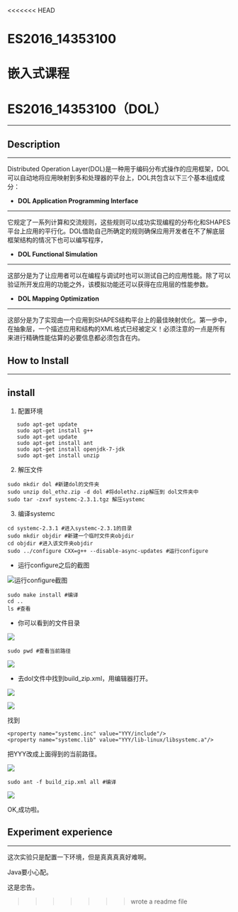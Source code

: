 <<<<<<< HEAD
# ES2016_14353100
嵌入式课程
=======
# ES2016_14353100（DOL）

------------
## Description
---------
Distributed Operation Layer(DOL)是一种用于编码分布式操作的应用框架，DOL可以自动地将应用映射到多和处理器的平台上，DOL共包含以下三个基本组成成分：


- **DOL Application Programming Interface**

----
它规定了一系列计算和交流规则，这些规则可以成功实现编程的分布化和SHAPES平台上应用的平行化。DOL借助自己所确定的规则确保应用开发者在不了解底层框架结构的情况下也可以编写程序，
- **DOL Functional Simulation**

----
这部分是为了让应用者可以在编程与调试时也可以测试自己的应用性能。除了可以验证所开发应用的功能之外，该模拟功能还可以获得在应用层的性能参数。
- **DOL Mapping Optimization**

----
这部分是为了实现由一个应用到SHAPES结构平台上的最佳映射优化。第一步中，在抽象层，一个描述应用和结构的XML格式已经被定义！必须注意的一点是所有来进行精确性能估算的必要信息都必须包含在内。


## How to Install
------------

## install

1. 配置环境

```
   sudo apt-get update      
   sudo apt-get install g++
   sudo apt-get update
   sudo apt-get install ant
   sudo apt-get install openjdk-7-jdk
   sudo apt-get install unzip
```

2. 解压文件

```
sudo mkdir dol #新建dol的文件夹
sudo unzip dol_ethz.zip -d dol #将dolethz.zip解压到 dol文件夹中
sudo tar -zxvf systemc-2.3.1.tgz 解压systemc
```

3. 编译systemc

```
cd systemc-2.3.1 #进入systemc-2.3.1的目录
sudo mkdir objdir #新建一个临时文件夹objdir
cd objdir #进入该文件夹objdir
sudo ../configure CXX=g++ --disable-async-updates #运行configure

```

* 运行configure之后的截图

![运行configure截图](http://7xstaa.com1.z0.glb.clouddn.com/1.png)

```
sudo make install #编译
cd ..
ls #查看
```

* 你可以看到的文件目录


![](http://7xstaa.com1.z0.glb.clouddn.com/2.png)

```
sudo pwd #查看当前路径
```

![](http://7xstaa.com1.z0.glb.clouddn.com/3.png)

* 去dol文件中找到build_zip.xml，用编辑器打开。

![](http://7xstaa.com1.z0.glb.clouddn.com/4.png)

![](http://7xstaa.com1.z0.glb.clouddn.com/5.png)

找到

```
<property name="systemc.inc" value="YYY/include"/>
<property name="systemc.lib" value="YYY/lib-linux/libsystemc.a"/>
```

把YYY改成上面得到的当前路径。

![](http://7xstaa.com1.z0.glb.clouddn.com/6.png)

```
sudo ant -f build_zip.xml all #编译
```

![](http://7xstaa.com1.z0.glb.clouddn.com/7.png)

OK,成功啦。


## Experiment experience  
----------------

这次实验只是配置一下环境，但是真真真真好难啊。

Java要小心配。

这是忠告。
>>>>>>> wrote a readme file
